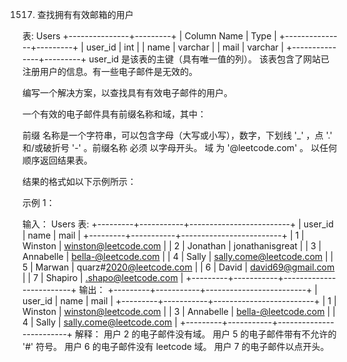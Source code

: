 1517. 查找拥有有效邮箱的用户

表: Users
+---------------+---------+
| Column Name   | Type    |
+---------------+---------+
| user_id       | int     |
| name          | varchar |
| mail          | varchar |
+---------------+---------+
user_id 是该表的主键（具有唯一值的列）。
该表包含了网站已注册用户的信息。有一些电子邮件是无效的。
 

编写一个解决方案，以查找具有有效电子邮件的用户。

一个有效的电子邮件具有前缀名称和域，其中：

 前缀 名称是一个字符串，可以包含字母（大写或小写），数字，下划线 '_' ，点 '.' 和/或破折号 '-' 。前缀名称 必须 以字母开头。
域 为 '@leetcode.com' 。
以任何顺序返回结果表。

结果的格式如以下示例所示：

 

示例 1：

输入：
Users 表:
+---------+-----------+-------------------------+
| user_id | name      | mail                    |
+---------+-----------+-------------------------+
| 1       | Winston   | winston@leetcode.com    |
| 2       | Jonathan  | jonathanisgreat         |
| 3       | Annabelle | bella-@leetcode.com     |
| 4       | Sally     | sally.come@leetcode.com |
| 5       | Marwan    | quarz#2020@leetcode.com |
| 6       | David     | david69@gmail.com       |
| 7       | Shapiro   | .shapo@leetcode.com     |
+---------+-----------+-------------------------+
输出：
+---------+-----------+-------------------------+
| user_id | name      | mail                    |
+---------+-----------+-------------------------+
| 1       | Winston   | winston@leetcode.com    |
| 3       | Annabelle | bella-@leetcode.com     |
| 4       | Sally     | sally.come@leetcode.com |
+---------+-----------+-------------------------+
解释：
用户 2 的电子邮件没有域。 
用户 5 的电子邮件带有不允许的 '#' 符号。
用户 6 的电子邮件没有 leetcode 域。 
用户 7 的电子邮件以点开头。